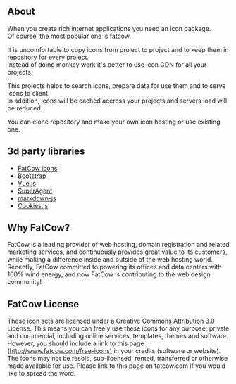 ## About
When you create rich internet applications you need an icon package.  
Of course, the most popular one is fatcow.

It is uncomfortable to copy icons from project to project and to keep them in repository for every project.  
Instead of doing monkey work it's better to use icon CDN for all your projects.

This projects helps to search icons, prepare data for use them and to serve icons to client.  
In addition, icons will be cached accross your projects and servers load will be reduced.

You can clone repository and make your own icon hosting or use existing one.

## 3d party libraries
- [FatCow icons](http://www.fatcow.com/free-icons)
- [Bootstrap](http://getbootstrap.com)
- [Vue.js](http://vuejs.org)
- [SuperAgent](http://visionmedia.github.io/superagent)
- [markdown-js](https://github.com/evilstreak/markdown-js)
- [Cookies.js](https://github.com/ScottHamper/Cookies)

## Why FatCow?
FatCow is a leading provider of web hosting, domain registration and related marketing services, and continuously provides great value to its customers, while making a difference inside and outside of the web hosting world. Recently, FatCow committed to powering its offices and data centers with 100% wind energy, and now FatCow is contributing to the web design community!

## FatCow License
These icon sets are licensed under a Creative Commons Attribution 3.0 License. This means you can freely use these icons for any purpose, private and commercial, including online services, templates, themes and software. However, you should include a link to this page (http://www.fatcow.com/free-icons) in your credits (software or website). The icons may not be resold, sub-licensed, rented, transferred or otherwise made available for use. Please link to this page on fatcow.com if you would like to spread the word.
